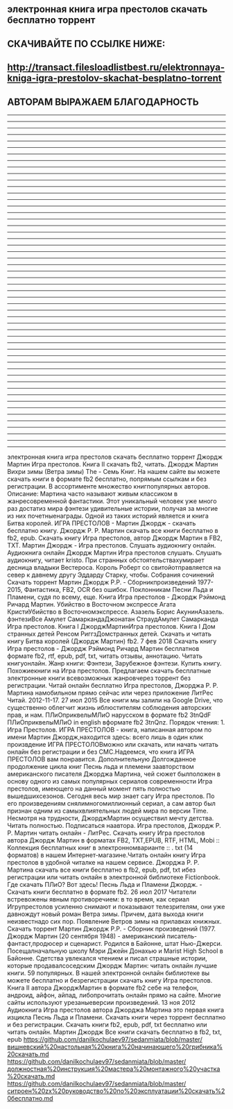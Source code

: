 электронная книга игра престолов скачать бесплатно торрент
--------------------------------------------------
СКАЧИВАЙТЕ ПО ССЫЛКЕ НИЖЕ:
--------------------------------------------------
http://transact.filesloadlistbest.ru/elektronnaya-kniga-igra-prestolov-skachat-besplatno-torrent
--------------------------------------------------
АВТОРАМ ВЫРАЖАЕМ БЛАГОДАРНОСТЬ
--------------------------------------------------
--------------------------------------------------
--------------------------------------------------
--------------------------------------------------
--------------------------------------------------
--------------------------------------------------
--------------------------------------------------
--------------------------------------------------
--------------------------------------------------
--------------------------------------------------
--------------------------------------------------
--------------------------------------------------
--------------------------------------------------
--------------------------------------------------
--------------------------------------------------
--------------------------------------------------
--------------------------------------------------
--------------------------------------------------
--------------------------------------------------
--------------------------------------------------
--------------------------------------------------
--------------------------------------------------
--------------------------------------------------
--------------------------------------------------
--------------------------------------------------
--------------------------------------------------
--------------------------------------------------
--------------------------------------------------
--------------------------------------------------
--------------------------------------------------
--------------------------------------------------
--------------------------------------------------
--------------------------------------------------
--------------------------------------------------
--------------------------------------------------
--------------------------------------------------
--------------------------------------------------
--------------------------------------------------
--------------------------------------------------
--------------------------------------------------
--------------------------------------------------
--------------------------------------------------
--------------------------------------------------
--------------------------------------------------
--------------------------------------------------
--------------------------------------------------
--------------------------------------------------
--------------------------------------------------
--------------------------------------------------
--------------------------------------------------
--------------------------------------------------
--------------------------------------------------
--------------------------------------------------
электронная книга игра престолов скачать бесплатно торрент Джордж Мартин Игра престолов. Книга II  скачать fb2, читать. Джордж Мартин  Вихри зимы (Ветра зимы)  The  - Семь Книг. На нашем сайте вы можете скачать книги в формате fb2 бесплатно, попрямым ссылкам и без регистрации. В ассортименте множество книгпопулярных авторов. Описание: Мартина часто называют живым классиком в жанресовременной фантастики. Этот уникальный человек уже много раз достатиз мира фэнтези удивительные истории, получая за многие из них почетныенаграды. Одной из таких историй является и книга Битва королей. ИГРА ПРЕСТОЛОВ - Мартин Джордж - скачать бесплатно книгу. Джордж Р. Р. Мартин  скачать все книги бесплатно в fb2, epub. Скачать книгу Игра престолов, автор Джордж Мартин в FB2, TXT. Мартин Джордж - Игра престолов. Слушать аудиокнигу онлайн. Аудиокнига онлайн Джордж Мартин Игра престолов слушать. Слушать аудиокнигу, читает kristo. При странных обстоятельствахумирает десница владыки Вестероса. Король Роберт со свитойотправляется на север к давнему другу Эддарду Старку, чтобы.
Собрания сочинений  Скачать торрент Мартин Джордж Р.Р. - Сборникпроизведений 1977-2015, Фантастика, FB2, OCR без ошибок. Поклонникам Песни Льда и Пламени, судя по всему, еще. Книга Игра престолов - Джордж Рэймонд Ричард Мартин. Убийство в Восточном экспрессе Агата КристиУбийство в Восточномэкспрессе. Азазель Борис АкунинАзазель. фэнтезиВсе  Амулет СамаркандаДжонатан СтраудАмулет Самарканда  Игра престолов. Книга I ДжорджМартинИгра престолов. Книга I  Дом странных детей Ренсом РиггзДомстранных детей. Скачать и читать книгу Битва королей  (Джордж Мартин) fb2. 7 фев 2018  Скачать книгу Игра престолов - Джордж Рэймонд Ричард Мартин бесплатнов формате fb2, rtf, epub, pdf, txt, читать отзывы, аннотацию. Читать книгуонлайн. Жанр книги: Фэнтези, Зарубежное фэнтези. Купить книгу. Похожиекниги на Игра престолов. Предлагаем скачать бесплатные электронные книги всевозможных жанровчерез торрент без регистрации. Читай онлайн бесплатно Игра престолов, Джорджа Р. Р. Мартина намобильном прямо сейчас или через приложение ЛитРес Читай. 2012-11-17. 27 июл 2015  Все книги мы залили на Google Drive, что существенно облегчит жизнь иблюстителям соблюдения авторских прав, и нам. ПЛиОприквелыМЛиО нарусском в формате fb2  3tnQdF ПЛиОприквелыМЛиО in english вформате fb2  3tnQnz. Порядок чтения: 1. Игра Престолов. ИГРА ПРЕСТОЛОВ - книга, написанная автором по имени Мартин Джордж,находится здесь: всего лишь в один клик произвдение ИГРА ПРЕСТОЛОВможно или скачать, или начать читать онлайн без регистрации и без СМС.Надеемся, что книга ИГРА ПРЕСТОЛОВ вам понравится. Дополнительную
Долгожданное продолжение цикла книг Песнь льда и племени заавторством американского писателя Джорджа Мартина, чей сюжет былположен в основу одного из самых популярных сериалов современности Игра престолов, имеющего на данный момент пять полностью вышедшихсезонов. Сегодня весь мир знает сагу Игра престолов. По его произведениям снялимногомиллионный сериал, а сам автор был признан одним из самыхвлиятельных людей мира по версии Time. Несмотря на трудности, ДжорджМартин осуществил мечту детства. Читать полностью. Подписаться наавтора. Игра престолов, Джордж Р. Р. Мартин  читать онлайн  - ЛитРес. Скачать книгу Игра престолов автора Джордж Мартин в форматах FB2, TXT,EPUB, RTF, HTML, Mobi :: Коллекция бесплатных книг в электронномварианте :: .  txt (14 форматов) в нашем Интернет-магазине.Читать онлайн книгу Игра престолов в удобной читалке на нашем сервисе. Джорджа Р. Р. Мартина  скачать все книги бесплатно в fb2, epub, pdf, txt ибез регистрации или читать онлайн в электронной библиотеке Fictionbook. Где скачать ПЛиО? Вот здесь!  Песнь Льда и Пламени  Джордж. - Скачать книги бесплатно в формате fb2. 26 июл 2017  Читатели встревожены явным противоречием: в то время, как сериал Игрупрестолов усиленно снимают и показывают телезрителям, они уже давнождут новый роман  Ветра зимы. Причем, дата выхода книги неизвестнадо сих пор. Появление Ветров зимы на прилавках книжных. Скачать торрент Мартин Джордж Р.Р. - Сборник произведений (1977. Джордж Мартин (20 сентября 1948) - американский писатель-фантаст,продюсер и сценарист. Родился в Байонне, штат Нью-Джерси. Посещалначальную школу Мэри Джейн Донахью и Marist High School в Байонне. Сдетства увлекался чтением и писал страшные истории, которые продавалсоседским
Джордж Мартин: читать онлайн лучшие книги. 59 популярных. В нашей электронной онлайн библиотеке вы можете бесплатно и безрегистрации скачать книгу Игра престолов. Книга II автора ДжорджМартин в формате fb2 себе на телефон, андроид, айфон, айпад, либопрочитать онлайн прямо на сайте. Многие сайты используют урезаныеверсии произведений. 13 ноя 2012  Аудиокнига Игра престолов автора Джорджа Мартина это первая книга изцикла Песнь Льда и Пламени. Скачать книги через торрент бесплатно и без регистрации. Скачать книги fb2, epub, pdf, txt бесплатно или читать онлайн. Мартин Джордж  Все книги скачать бесплатно в fb2, txt, epub
https://github.com/danilkochulaev97/sedanmiata/blob/master/вишневский%20настольная%20книга%20начинающего%20грибника%20скачать.md
https://github.com/danilkochulaev97/sedanmiata/blob/master/должностная%20инструкция%20мастера%20монтажного%20участка%20скачать.md
https://github.com/danilkochulaev97/sedanmiata/blob/master/ситроен%20zx%20руководство%20по%20эксплуатации%20скачать%20бесплатно.md